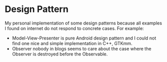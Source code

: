 # Design Pattern

My personal implementation of some design patterns because all examples I found on internet do not respond to concrete cases.
For example:
- Model-View-Presenter is pure Android design pattern and I could not find one nice and simple implementation in C++, GTKmm.
- Observer nobody in blogs seems to care about the case where the Observer is destroyed before the Observable.
